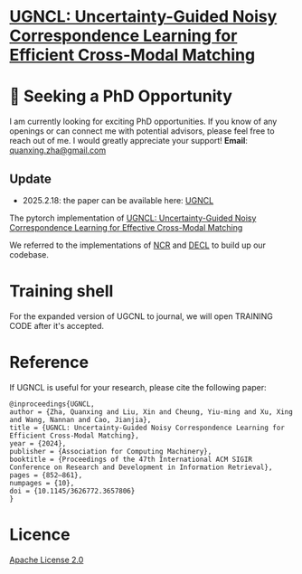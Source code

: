 # [UGNCL: Uncertainty-Guided Noisy Correspondence Learning for Efficient Cross-Modal Matching](https://dl.acm.org/doi/10.1145/3626772.3657806)

# 🚀 Seeking a PhD Opportunity
I am currently looking for exciting PhD opportunities. If you know of any openings or can connect me with potential advisors, please feel free to reach out of me.
I would greatly appreciate your support! 
**Email**: [quanxing.zha@gmail.com](quanxing.zha@gmail.com)

## Update
- 2025.2.18: the paper can be available here: [UGNCL](https://github.com/qxzha/UGNCL/blob/main/cr_UGNCL__Uncertainty_Guided_Noisy_Correspondence_Learning_for_Efficient_Cross_Modal_Matching.pdf)

The pytorch implementation of [UGNCL: Uncertainty-Guided Noisy Correspondence Learning for Effective Cross-Modal Matching](https://dl.acm.org/doi/10.1145/3626772.3657806)

We referred to the implementations of [NCR](https://github.com/XLearning-SCU/2021-NeurIPS-NCR) and [DECL](https://github.com/QinYang79/DECL) to build up our codebase.

# Training shell
For the expanded version of UGCNL to journal, we will open TRAINING CODE after it's accepted.

# Reference
If UGNCL is useful for your research, please cite the following paper:
```
@inproceedings{UGNCL,
author = {Zha, Quanxing and Liu, Xin and Cheung, Yiu-ming and Xu, Xing and Wang, Nannan and Cao, Jianjia},
title = {UGNCL: Uncertainty-Guided Noisy Correspondence Learning for Efficient Cross-Modal Matching},
year = {2024},
publisher = {Association for Computing Machinery},
booktitle = {Proceedings of the 47th International ACM SIGIR Conference on Research and Development in Information Retrieval},
pages = {852–861},
numpages = {10},
doi = {10.1145/3626772.3657806}
}
```

# Licence
[Apache License 2.0](https://www.apache.org/licenses/LICENSE-2.0)
